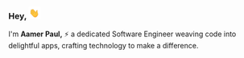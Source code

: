 ### Hey, <img src="https://github.com/aamernabi/aamernabi/blob/main/assets/waving_hand.gif" width="24px" height="24px"/>

I'm **Aamer Paul,** ⚡ a dedicated Software Engineer weaving code into delightful apps, crafting technology to make a difference.
